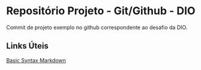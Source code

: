 # Repositório Projeto - Git/Github - DIO
Commit de projeto exemplo no github correspondente ao desafio da DIO.

## Links Úteis
[Basic Syntax Markdown](https://www.markdownguide.org/basic-syntax/)
